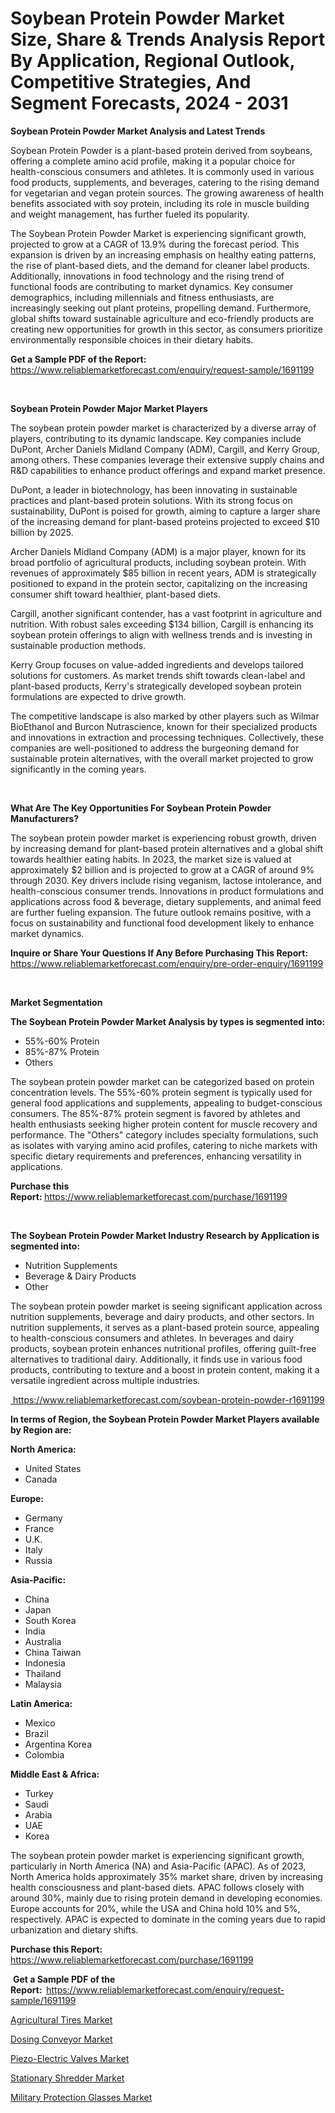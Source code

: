 <p><h1>Soybean Protein Powder Market Size, Share & Trends Analysis Report By Application, Regional Outlook, Competitive Strategies, And Segment Forecasts, 2024 - 2031</h1></p><p><strong>Soybean Protein Powder Market Analysis and Latest Trends</strong></p>
<p><p>Soybean Protein Powder is a plant-based protein derived from soybeans, offering a complete amino acid profile, making it a popular choice for health-conscious consumers and athletes. It is commonly used in various food products, supplements, and beverages, catering to the rising demand for vegetarian and vegan protein sources. The growing awareness of health benefits associated with soy protein, including its role in muscle building and weight management, has further fueled its popularity.</p><p>The Soybean Protein Powder Market is experiencing significant growth, projected to grow at a CAGR of 13.9% during the forecast period. This expansion is driven by an increasing emphasis on healthy eating patterns, the rise of plant-based diets, and the demand for cleaner label products. Additionally, innovations in food technology and the rising trend of functional foods are contributing to market dynamics. Key consumer demographics, including millennials and fitness enthusiasts, are increasingly seeking out plant proteins, propelling demand. Furthermore, global shifts toward sustainable agriculture and eco-friendly products are creating new opportunities for growth in this sector, as consumers prioritize environmentally responsible choices in their dietary habits.</p></p>
<p><strong>Get a Sample PDF of the Report:&nbsp;</strong> <a href="https://www.reliablemarketforecast.com/enquiry/request-sample/1691199?utm_campaign=1530&utm_medium=2&utm_source=Github&utm_content=ia&utm_term=19102024&utm_id=soybean-protein-powder">https://www.reliablemarketforecast.com/enquiry/request-sample/1691199</a></p>
<p>&nbsp;</p>
<p><strong>Soybean Protein Powder Major Market Players</strong></p>
<p><p>The soybean protein powder market is characterized by a diverse array of players, contributing to its dynamic landscape. Key companies include DuPont, Archer Daniels Midland Company (ADM), Cargill, and Kerry Group, among others. These companies leverage their extensive supply chains and R&D capabilities to enhance product offerings and expand market presence.</p><p>DuPont, a leader in biotechnology, has been innovating in sustainable practices and plant-based protein solutions. With its strong focus on sustainability, DuPont is poised for growth, aiming to capture a larger share of the increasing demand for plant-based proteins projected to exceed $10 billion by 2025.</p><p>Archer Daniels Midland Company (ADM) is a major player, known for its broad portfolio of agricultural products, including soybean protein. With revenues of approximately $85 billion in recent years, ADM is strategically positioned to expand in the protein sector, capitalizing on the increasing consumer shift toward healthier, plant-based diets.</p><p>Cargill, another significant contender, has a vast footprint in agriculture and nutrition. With robust sales exceeding $134 billion, Cargill is enhancing its soybean protein offerings to align with wellness trends and is investing in sustainable production methods.</p><p>Kerry Group focuses on value-added ingredients and develops tailored solutions for customers. As market trends shift towards clean-label and plant-based products, Kerry's strategically developed soybean protein formulations are expected to drive growth.</p><p>The competitive landscape is also marked by other players such as Wilmar BioEthanol and Burcon Nutrascience, known for their specialized products and innovations in extraction and processing techniques. Collectively, these companies are well-positioned to address the burgeoning demand for sustainable protein alternatives, with the overall market projected to grow significantly in the coming years.</p></p>
<p>&nbsp;</p>
<p><strong>What Are The Key Opportunities For Soybean Protein Powder Manufacturers?</strong></p>
<p><p>The soybean protein powder market is experiencing robust growth, driven by increasing demand for plant-based protein alternatives and a global shift towards healthier eating habits. In 2023, the market size is valued at approximately $2 billion and is projected to grow at a CAGR of around 9% through 2030. Key drivers include rising veganism, lactose intolerance, and health-conscious consumer trends. Innovations in product formulations and applications across food & beverage, dietary supplements, and animal feed are further fueling expansion. The future outlook remains positive, with a focus on sustainability and functional food development likely to enhance market dynamics.</p></p>
<p><strong>Inquire or Share Your Questions If Any Before Purchasing This Report:</strong> <a href="https://www.reliablemarketforecast.com/enquiry/pre-order-enquiry/1691199?utm_campaign=1530&utm_medium=2&utm_source=Github&utm_content=ia&utm_term=19102024&utm_id=soybean-protein-powder">https://www.reliablemarketforecast.com/enquiry/pre-order-enquiry/1691199</a></p>
<p>&nbsp;</p>
<p><strong>Market Segmentation</strong></p>
<p><strong>The Soybean Protein Powder Market Analysis by types is segmented into:</strong></p>
<p><ul><li>55%-60% Protein</li><li>85%-87% Protein</li><li>Others</li></ul></p>
<p><p>The soybean protein powder market can be categorized based on protein concentration levels. The 55%-60% protein segment is typically used for general food applications and supplements, appealing to budget-conscious consumers. The 85%-87% protein segment is favored by athletes and health enthusiasts seeking higher protein content for muscle recovery and performance. The "Others" category includes specialty formulations, such as isolates with varying amino acid profiles, catering to niche markets with specific dietary requirements and preferences, enhancing versatility in applications.</p></p>
<p><strong>Purchase this Report:&nbsp;</strong><a href="https://www.reliablemarketforecast.com/purchase/1691199?utm_campaign=1530&utm_medium=2&utm_source=Github&utm_content=ia&utm_term=19102024&utm_id=soybean-protein-powder">https://www.reliablemarketforecast.com/purchase/1691199</a></p>
<p>&nbsp;</p>
<p><strong>The Soybean Protein Powder Market Industry Research by Application is segmented into:</strong></p>
<p><ul><li>Nutrition Supplements</li><li>Beverage & Dairy Products</li><li>Other</li></ul></p>
<p><p>The soybean protein powder market is seeing significant application across nutrition supplements, beverage and dairy products, and other sectors. In nutrition supplements, it serves as a plant-based protein source, appealing to health-conscious consumers and athletes. In beverages and dairy products, soybean protein enhances nutritional profiles, offering guilt-free alternatives to traditional dairy. Additionally, it finds use in various food products, contributing to texture and a boost in protein content, making it a versatile ingredient across multiple industries.</p></p>
<p><a href="https://www.reliablemarketforecast.com/soybean-protein-powder-r1691199?utm_campaign=1530&utm_medium=2&utm_source=Github&utm_content=ia&utm_term=19102024&utm_id=soybean-protein-powder">&nbsp;https://www.reliablemarketforecast.com/soybean-protein-powder-r1691199</a></p>
<p><strong>In terms of Region, the Soybean Protein Powder Market Players available by Region are:</strong></p>
<p>
    <p> <strong> North America: </strong>
        <ul>
            <li>United States</li>
            <li>Canada</li>
        </ul>
        </p> 
    <p> <strong> Europe: </strong>
        <ul>
            <li>Germany</li>
            <li>France</li>
            <li>U.K.</li>
            <li>Italy</li>
            <li>Russia</li>
        </ul>
        </p> 
    <p> <strong> Asia-Pacific: </strong>
        <ul>
            <li>China</li>
            <li>Japan</li>
            <li>South Korea</li>
            <li>India</li>
            <li>Australia</li>
            <li>China Taiwan</li>
            <li>Indonesia</li>
            <li>Thailand</li>
            <li>Malaysia</li>
        </ul>
        </p> 
    <p> <strong> Latin America: </strong>
        <ul>
            <li>Mexico</li>
            <li>Brazil</li>
            <li>Argentina Korea</li>
            <li>Colombia</li>
        </ul>
        </p> 
    <p> <strong> Middle East & Africa: </strong>
        <ul>
            <li>Turkey</li>
            <li>Saudi</li>
            <li>Arabia</li>
            <li>UAE</li>
            <li>Korea</li>
        </ul>
    </p>
    </p>
<p><p>The soybean protein powder market is experiencing significant growth, particularly in North America (NA) and Asia-Pacific (APAC). As of 2023, North America holds approximately 35% market share, driven by increasing health consciousness and plant-based diets. APAC follows closely with around 30%, mainly due to rising protein demand in developing economies. Europe accounts for 20%, while the USA and China hold 10% and 5%, respectively. APAC is expected to dominate in the coming years due to rapid urbanization and dietary shifts.</p></p>
<p><strong>Purchase this Report: </strong><a href="https://www.reliablemarketforecast.com/purchase/1691199?utm_campaign=1530&utm_medium=2&utm_source=Github&utm_content=ia&utm_term=19102024&utm_id=soybean-protein-powder">https://www.reliablemarketforecast.com/purchase/1691199</a></p>
<p>&nbsp;<strong>Get a Sample PDF of the Report:&nbsp;&nbsp;</strong><a href="https://www.reliablemarketforecast.com/enquiry/request-sample/1691199?utm_campaign=1530&utm_medium=2&utm_source=Github&utm_content=ia&utm_term=19102024&utm_id=soybean-protein-powder">https://www.reliablemarketforecast.com/enquiry/request-sample/1691199</a></p>
<p><strong></strong></p>
<p><p><a href="https://www.linkedin.com/pulse/global-agricultural-tires-market-pulse-trends-growth-analysis-4ogse?utm_campaign=1530&utm_medium=2&utm_source=Github&utm_content=ia&utm_term=19102024&utm_id=soybean-protein-powder">Agricultural Tires Market</a></p><p><a href="https://issuu.com/reportprime-2/docs/dosing-conveyor-market-size-2030.pptx?utm_campaign=1530&utm_medium=2&utm_source=Github&utm_content=ia&utm_term=19102024&utm_id=soybean-protein-powder">Dosing Conveyor Market</a></p><p><a href="https://github.com/lesavftol/Market-Research-Report-List-1/blob/main/piezo-electric-valves-market.md?utm_campaign=1530&utm_medium=2&utm_source=Github&utm_content=ia&utm_term=19102024&utm_id=soybean-protein-powder">Piezo-Electric Valves Market</a></p><p><a href="https://issuu.com/reportprime-2/docs/stationary-shredder-market-size-2030.pptx?utm_campaign=1530&utm_medium=2&utm_source=Github&utm_content=ia&utm_term=19102024&utm_id=soybean-protein-powder">Stationary Shredder Market</a></p><p><a href="https://www.linkedin.com/pulse/military-protection-glasses-market-strategic-insights-product-3unbf?utm_campaign=1530&utm_medium=2&utm_source=Github&utm_content=ia&utm_term=19102024&utm_id=soybean-protein-powder">Military Protection Glasses Market</a></p></p>